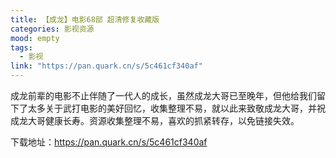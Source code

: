 ```yaml
---
title: 【成龙】电影68部 超清修复收藏版
categories: 影视资源
mood: empty
tags:
  - 影视
link: "https://pan.quark.cn/s/5c461cf340af"
---
```





成龙前辈的电影不止伴随了一代人的成长，虽然成龙大哥已至晚年，但他给我们留下了太多关于武打电影的美好回忆，收集整理不易，就以此来致敬成龙大哥，并祝成龙大哥健康长寿。资源收集整理不易，喜欢的抓紧转存，以免链接失效。

下载地址：https://pan.quark.cn/s/5c461cf340af








